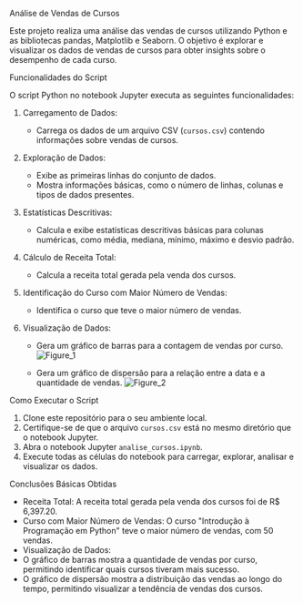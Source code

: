 
Análise de Vendas de Cursos

Este projeto realiza uma análise das vendas de cursos utilizando Python e as bibliotecas pandas, Matplotlib e Seaborn. O objetivo é explorar e visualizar os dados de vendas de cursos para obter insights sobre o desempenho de cada curso.

 Funcionalidades do Script

O script Python no notebook Jupyter executa as seguintes funcionalidades:

1. Carregamento de Dados:
   - Carrega os dados de um arquivo CSV (`cursos.csv`) contendo informações sobre vendas de cursos.
   
2. Exploração de Dados:
   - Exibe as primeiras linhas do conjunto de dados.
   - Mostra informações básicas, como o número de linhas, colunas e tipos de dados presentes.

3. Estatísticas Descritivas:
   - Calcula e exibe estatísticas descritivas básicas para colunas numéricas, como média, mediana, mínimo, máximo e desvio padrão.

4. Cálculo de Receita Total:
   - Calcula a receita total gerada pela venda dos cursos.



5. Identificação do Curso com Maior Número de Vendas:
   - Identifica o curso que teve o maior número de vendas.

6. Visualização de Dados:
   - Gera um gráfico de barras para a contagem de vendas por curso.
   ![Figure_1](https://github.com/bdancost/trilha_datescience/assets/123584259/7d2b2bc6-35bf-4b3c-b085-3ac3d327e31a)

   - Gera um gráfico de dispersão para a relação entre a data e a quantidade de vendas.
   ![Figure_2](https://github.com/bdancost/trilha_datescience/assets/123584259/4e663891-af3d-4419-9902-5975d4da53a0)

 Como Executar o Script

1. Clone este repositório para o seu ambiente local.
2. Certifique-se de que o arquivo `cursos.csv` está no mesmo diretório que o notebook Jupyter.
3. Abra o notebook Jupyter `analise_cursos.ipynb`.
4. Execute todas as células do notebook para carregar, explorar, analisar e visualizar os dados.

Conclusões Básicas Obtidas

- Receita Total: A receita total gerada pela venda dos cursos foi de R$ 6,397.20.
- Curso com Maior Número de Vendas: O curso "Introdução à Programação em Python" teve o maior número de vendas, com 50 vendas.
- Visualização de Dados:
- O gráfico de barras mostra a quantidade de vendas por curso, permitindo identificar quais cursos tiveram mais sucesso.
- O gráfico de dispersão mostra a distribuição das vendas ao longo do tempo, permitindo visualizar a tendência de vendas dos cursos.






